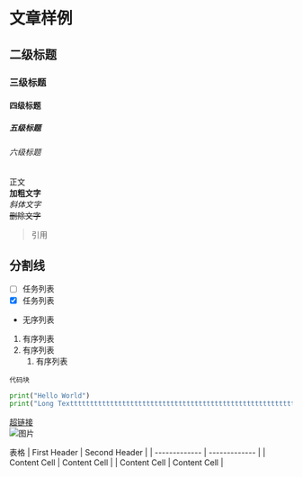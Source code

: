 # 文章样例
## 二级标题
### 三级标题
#### 四级标题
##### 五级标题
###### 六级标题
正文  
**加粗文字**  
*斜体文字*   
~~删除文字~~  
> 引用  

分割线  
------
- [ ] 任务列表
- [x] 任务列表
- 无序列表  
1. 有序列表
2. 有序列表
   1. 有序列表  

`代码块`  
```python
print("Hello World")
print("Long Textttttttttttttttttttttttttttttttttttttttttttttttttttttttttttttttttttt")
```  
[超链接](https://markdown.com.cn/)  
![图片](https://markdown.com.cn/hero.png)  

表格
| First Header  | Second Header |
| ------------- | ------------- |
| Content Cell  | Content Cell  |
| Content Cell  | Content Cell  |

